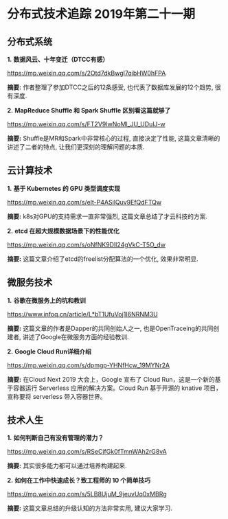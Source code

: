 # 分布式技术追踪 2019年第二十一期
## 分布式系统
**1.** **数据风云、十年变迁（DTCC有感）**

https://mp.weixin.qq.com/s/2Otd7dkBwgI7qibHW0hFPA

**摘要:** 作者整理了参加DTCC之后的12条感受, 也代表了数据库发展的12个趋势, 很有深度.

**2.** **MapReduce Shuffle 和 Spark Shuffle 区别看这篇就够了**

https://mp.weixin.qq.com/s/FT2V9IwNoMl_JU_UDulJ-w

**摘要:** Shuffle是MR和Spark中非常核心的过程, 直接决定了性能, 这篇文章清晰的讲述了二者的特点, 让我们更深刻的理解问题的本质.

## 云计算技术
**1.** **基于 Kubernetes 的 GPU 类型调度实现**

https://mp.weixin.qq.com/s/elt-P4ASilQuv9EfQdFTQw

**摘要:** k8s对GPU的支持需求一直非常强烈, 这篇文章总结了才云科技的方案.

**2.** **etcd 在超大规模数据场景下的性能优化**

https://mp.weixin.qq.com/s/oNfNK9DlI24gVkC-T5O_dw

**摘要:** 这篇文章介绍了etcd的freelist分配算法的一个优化, 效果非常明显.

## 微服务技术
**1.** **谷歌在微服务上的坑和教训**

https://www.infoq.cn/article/L*bT1UfuVoj1I6NRNM3U

**摘要:** 这篇文章的作者是Dapper的共同创始人之一, 也是OpenTraceing的共同创建者, 讲述了Google在微服务方面的经验教训.

**2.** **Google Cloud Run详细介绍**

https://mp.weixin.qq.com/s/dpmgp-YHNfHcw_19MYNr2A

**摘要:** 在Cloud Next 2019 大会上，Google 宣布了 Cloud Run，这是一个新的基于容器运行 Serverless 应用的解决方案。Cloud Run 基于开源的 knative 项目，宣称要将 serverless 带入容器世界。

## 技术人生
**1.** **如何判断自己有没有管理的潜力？**

https://mp.weixin.qq.com/s/RSeCjfGk0fTmnWAh2rG8vA

**摘要:** 其实很多能力都可以通过培养构建起来.

**2.** **如何在工作中快速成长？致工程师的 10 个简单技巧**

https://mp.weixin.qq.com/s/5LB8UjuM_9jeuvUq0xMBRg

**摘要:** 这篇文章总结的升级认知的方法非常实用, 建议大家学习.
